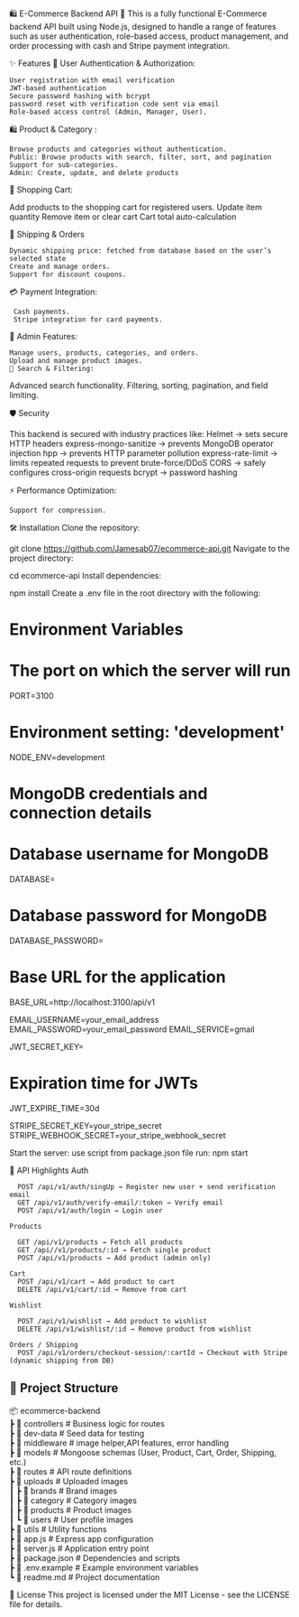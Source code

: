🛍️ E-Commerce Backend API 🚀
This is a fully functional E-Commerce backend API built using Node.js, designed to handle a range of features such as user authentication, role-based access, product management, and order processing with cash and Stripe payment integration.

✨ Features
🔐 User Authentication & Authorization:

    User registration with email verification
    JWT-based authentication
    Secure password hashing with bcrypt
    password reset with verification code sent via email
    Role-based access control (Admin, Manager, User).

🛍️ Product & Category :

    Browse products and categories without authentication.
    Public: Browse products with search, filter, sort, and pagination
    Support for sub-categories.
    Admin: Create, update, and delete products

🛒 Shopping Cart:

Add products to the shopping cart for registered users.
Update item quantity
Remove item or clear cart
Cart total auto-calculation

🚚 Shipping & Orders

    Dynamic shipping price: fetched from database based on the user’s selected state
    Create and manage orders.
    Support for discount coupons.

💳 Payment Integration:

     Cash payments.
     Stripe integration for card payments.

👑 Admin Features:

    Manage users, products, categories, and orders.
    Upload and manage product images.
    🔎 Search & Filtering:

Advanced search functionality.
Filtering, sorting, pagination, and field limiting.

🛡️ Security

This backend is secured with industry practices like:
Helmet → sets secure HTTP headers
express-mongo-sanitize → prevents MongoDB operator injection
hpp → prevents HTTP parameter pollution
express-rate-limit → limits repeated requests to prevent brute-force/DDoS
CORS → safely configures cross-origin requests
bcrypt → password hashing

⚡ Performance Optimization:

    Support for compression.

🛠️ Installation
Clone the repository:

git clone https://github.com/Jamesab07/ecommerce-api.git
Navigate to the project directory:

cd ecommerce-api
Install dependencies:

npm install
Create a .env file in the root directory with the following:

# Environment Variables

# The port on which the server will run

PORT=3100

# Environment setting: 'development'

NODE_ENV=development

# MongoDB credentials and connection details

# Database username for MongoDB

DATABASE=

# Database password for MongoDB

DATABASE_PASSWORD=

# Base URL for the application

BASE_URL=http://localhost:3100/api/v1

EMAIL_USERNAME=your_email_address
EMAIL_PASSWORD=your_email_password
EMAIL_SERVICE=gmail

JWT_SECRET_KEY=

# Expiration time for JWTs

JWT_EXPIRE_TIME=30d

STRIPE_SECRET_KEY=your_stripe_secret
STRIPE_WEBHOOK_SECRET=your_stripe_webhook_secret

Start the server:
use script from package.json file
run: npm start

📌 API Highlights
Auth

      POST /api/v1/auth/singUp → Register new user + send verification email
      GET /api/v1/auth/verify-email/:token → Verify email
      POST /api/v1/auth/login → Login user

    Products

      GET /api/v1/products → Fetch all products
      GET /api//v1/products/:id → Fetch single product
      POST /api/v1/products → Add product (admin only)

    Cart
      POST /api/v1/cart → Add product to cart
      DELETE /api/v1/cart/:id → Remove from cart

    Wishlist

      POST /api/v1/wishlist → Add product to wishlist
      DELETE /api/v1/wishlist/:id → Remove product from wishlist

    Orders / Shipping
      POST /api/v1/orders/checkout-session/:cartId → Checkout with Stripe (dynamic shipping from DB)

## 📂 Project Structure

📦 ecommerce-backend  
 ┣ 📂 controllers # Business logic for routes  
 ┣ 📂 dev-data # Seed data for testing  
 ┣ 📂 middleware # image helper,API features, error handling  
 ┣ 📂 models # Mongoose schemas (User, Product, Cart, Order, Shipping, etc.)  
 ┣ 📂 routes # API route definitions  
 ┣ 📂 uploads # Uploaded images  
 ┃ ┣ 📂 brands # Brand images  
 ┃ ┣ 📂 category # Category images  
 ┃ ┣ 📂 products # Product images  
 ┃ ┗ 📂 users # User profile images  
 ┣ 📂 utils # Utility functions  
 ┣ 📜 app.js # Express app configuration  
 ┣ 📜 server.js # Application entry point  
 ┣ 📜 package.json # Dependencies and scripts  
 ┣ 📜 .env.example # Example environment variables  
 ┗ 📜 readme.md # Project documentation

📄 License
This project is licensed under the MIT License - see the LICENSE file for details.
